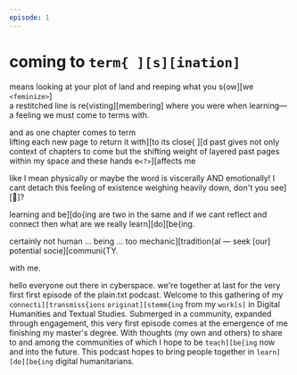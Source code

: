 ```yaml
---
episode: 1
---
```

# coming to `term{ ][s][ination]`  
means looking at your plot of land and reeping what you s{ow][we `<feminize>`]  
a restitched line is re{visting][membering] where you were when learning—  
a feeling we must come to terms with.   
  
and as one chapter comes to term  
lifting each new page to return it with][to its close{ ][d past gives not only context of chapters to come but the shifting weight of layered past pages within my space and these hands e`<?>`][affects me 

like I mean physically or maybe the word is viscerally AND emotionally! I cant detach this feeling of existence weighing heavily down, don't you see][:eyes:]?

learning and be][do{ing are two in the same and if we cant reflect and connect then what are we really learn][do][be{ing. 

certainly not human 
... being ...
too mechanic][tradition{al —
seek [our] potential
socie][communi{TY. 

with me.


hello everyone out there in cyberspace. we're together at last for the very first first episode of the plain.txt podcast. Welcome to this gathering of my `connecti][transmiss{ions` `originat][stemm{ing` from my `work[s]` in Digital Humanities and Textual Studies. Submerged in a community, expanded through engagement, this very first episode comes at the emergence of me finishing my master's degree. With thoughts (my own and others) to share to and among the communities of which I hope to be `teach][be{ing` now and into the future. This podcast hopes to bring people together in `learn][do][be{ing` digital humanitarians. 
